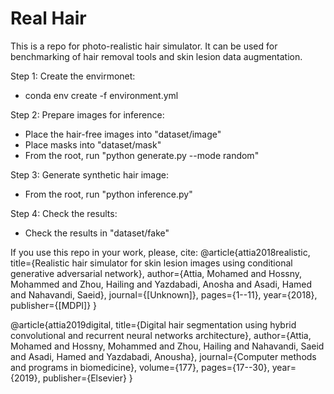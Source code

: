 # Real Hair
This is a repo for photo-realistic hair simulator. It can be used for benchmarking of hair removal tools and skin lesion data augmentation.

Step 1: Create the envirmonet:
- conda env create -f environment.yml

Step 2: Prepare images for inference:
- Place the hair-free images into "dataset/image" 
- Place masks into "dataset/mask"
- From the root, run "python generate.py --mode random"

Step 3: Generate synthetic hair image:
- From the root, run "python inference.py"

Step 4: Check the results:
- Check the results in "dataset/fake"

If you use this repo in your work, please, cite:
@article{attia2018realistic,
  title={Realistic hair simulator for skin lesion images using conditional generative adversarial network},
  author={Attia, Mohamed and Hossny, Mohammed and Zhou, Hailing and Yazdabadi, Anosha and Asadi, Hamed and Nahavandi, Saeid},
  journal={[Unknown]},
  pages={1--11},
  year={2018},
  publisher={[MDPI]}
}

@article{attia2019digital,
  title={Digital hair segmentation using hybrid convolutional and recurrent neural networks architecture},
  author={Attia, Mohamed and Hossny, Mohammed and Zhou, Hailing and Nahavandi, Saeid and Asadi, Hamed and Yazdabadi, Anousha},
  journal={Computer methods and programs in biomedicine},
  volume={177},
  pages={17--30},
  year={2019},
  publisher={Elsevier}
}
